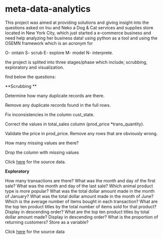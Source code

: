 # meta-data-analytics
This project was aimed at providing solutions and giving insight into the questions asked on Inu and Neko a Dog & Cat services and supplies store located in New York City, which just started a e-commerce business and need help analyzing her business data! using python as a tool and using the OSEMN framework which is an acronym for

O- ontain
S- scrub
E- explore
M- model
N- interprete. 

the project is splited into three stages/phase which include; scrubbing, exploratory and visualization. 

find below the questions: 

**Scrubbing **

Determine how many duplicate records are there. 

Remove any duplicate records found in the full rows.

Fix inconsistencies in the column cust_state.

Correct the values in total_sales column (prod_price *trans_quantity).

Validate the price in prod_price. Remove any rows that are obviously wrong.

How many missing values are there?

Drop the column with missing values

Click [here](https://docs.google.com/document/d/1c_1nSJk3s8rQSOppg9Mc4Yq5A0UYYrvw5IFhpB1R5Ss/edit) for the source data.

**Exploratory**


How many transactions are there?
What was the month and day of the first sale?
What was the month and day of the last sale?
Which animal product type is more popular?
What was the total dollar amount made in the month of January? 
What was the total dollar amount made in the month of June?
Which is the average number of items bought in each transaction?
What are the top ten product titles by the total number of items sold for that product? Display in descending order?
What are the top ten product titles by total dollar amount made? Display in descending order?
What is the proportion of returning customers? Store as a variable?

Click [here](https://drive.google.com/file/d/1PwlFjyaooOL0RQU0t2-4CGD3BOEtspgN/view) for the source data



